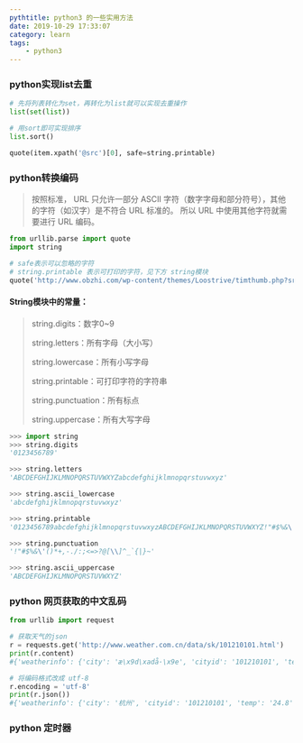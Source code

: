 ```yaml
---
pythtitle: python3 的一些实用方法
date: 2019-10-29 17:33:07
category: learn
tags:
    - python3
---
```


### python实现list去重

```python
# 先将列表转化为set，再转化为list就可以实现去重操作
list(set(list))  

# 用sort即可实现排序
list.sort()   
```

```python
quote(item.xpath('@src')[0], safe=string.printable)
```


### python转换编码

>  按照标准， URL 只允许一部分 ASCII 字符（数字字母和部分符号），其他的字符（如汉字）是不符合 URL 标准的。
> 所以 URL 中使用其他字符就需要进行 URL 编码。 

```python
from urllib.parse import quote
import string

# safe表示可以忽略的字符
# string.printable 表示可打印的字符，见下方 string模块
quote('http://www.obzhi.com/wp-content/themes/Loostrive/timthumb.php?src=http://www.obzhi.com/wp-content/uploads/2019/10/eveoline.jpg&h=200&w=300&zc=1'), safe=string.printable)
```


#### String模块中的常量：

> string.digits：数字0~9
>
> string.letters：所有字母（大小写）
>
> string.lowercase：所有小写字母
>
> string.printable：可打印字符的字符串
>
> string.punctuation：所有标点
>
> string.uppercase：所有大写字母


```python
>>> import string  
>>> string.digits  
'0123456789'  

>>> string.letters  
'ABCDEFGHIJKLMNOPQRSTUVWXYZabcdefghijklmnopqrstuvwxyz'  

>>> string.ascii_lowercase  
'abcdefghijklmnopqrstuvwxyz'  

>>> string.printable  
'0123456789abcdefghijklmnopqrstuvwxyzABCDEFGHIJKLMNOPQRSTUVWXYZ!"#$%&\'()*+,-./:;<=>?@[\\]^_`{|}~ \t\n\r\x0b\x0c'  

>>> string.punctuation  
'!"#$%&\'()*+,-./:;<=>?@[\\]^_`{|}~'  

>>> string.ascii_uppercase  
'ABCDEFGHIJKLMNOPQRSTUVWXYZ'  
```





### python 网页获取的中文乱码

```python
from urllib import request

# 获取天气的json
r = requests.get('http://www.weather.com.cn/data/sk/101210101.html')
print(r.content) 
#{'weatherinfo': {'city': 'æ\x9d\xadå·\x9e', 'cityid': '101210101', 'temp': '24.8', 'WD': 'ä¸\x9cå\x8c\x97é£\x8e', 'WS': 'å°\x8fäº\x8e3çº§', 'SD': '81%', 'AP': '1000.3hPa', 'njd': 'æ\x9a\x82æ\x97\xa0å®\x9eå\x86µ', 'WSE': '<3', 'time': '17:50', 'sm': '2.1', 'isRadar': '1', 'Radar': 'JC_RADAR_AZ9571_JB'}}

# 将编码格式改成 utf-8
r.encoding = 'utf-8'
print(r.json())
#{'weatherinfo': {'city': '杭州', 'cityid': '101210101', 'temp': '24.8', 'WD': '东北风', 'WS': '小于3级', 'SD': '81%', 'AP': '1000.3hPa', 'njd': '暂无实况', 'WSE': '<3', 'time': '17:50', 'sm': '2.1', 'isRadar': '1', 'Radar': 'JC_RADAR_AZ9571_JB'}}

```

### python 定时器




